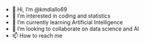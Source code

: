 - 👋 Hi, I’m @kmdiallo69
- 👀 I’m interested in coding and statistics
- 🌱 I’m currently learning Artificial Intelligence
- 💞️ I’m looking to collaborate on data science and AI
- 📫 How to reach me 
<!---
kmdiallo69/kmdiallo69 is a ✨ special ✨ repository because its `README.md` (this file) appears on your GitHub profile.
You can click the Preview link to take a look at your changes.
--->
